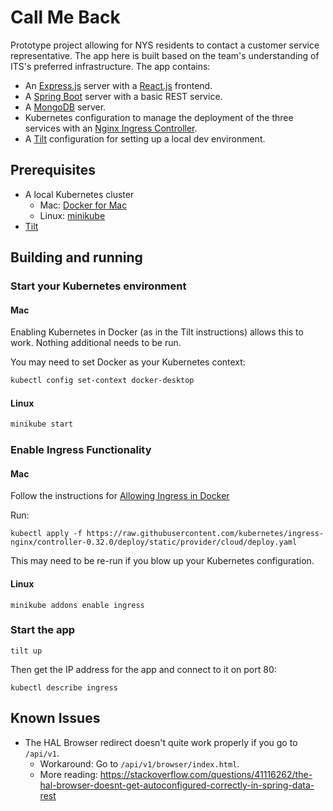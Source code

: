 # Call Me Back

Prototype project allowing for NYS residents to contact a customer service
representative. The app here is built based on the team's understanding of ITS's
preferred infrastructure. The app contains:

  * An [Express.js](http://expressjs.com/) server with a
    [React.js](https://reactjs.org/) frontend.
  * A [Spring Boot](https://spring.io/projects/spring-boot) server with a basic
    REST service.
  * A [MongoDB](https://www.mongodb.com/) server.
  * Kubernetes configuration to manage the deployment of the three services with
    an [Nginx Ingress Controller](https://kubernetes.github.io/ingress-nginx/).
  * A [Tilt](https://tilt.dev) configuration for setting up a local dev
    environment.

## Prerequisites

  * A local Kubernetes cluster
    * Mac: [Docker for Mac](https://docs.docker.com/docker-for-mac/install/)
    * Linux: [minikube](https://minikube.sigs.k8s.io/docs/start/)
  * [Tilt](https://docs.tilt.dev/install.html)

## Building and running

### Start your Kubernetes environment

#### Mac

Enabling Kubernetes in Docker (as in the Tilt instructions) allows this to work. Nothing additional needs to be run.

You may need to set Docker as your Kubernetes context:

```sh
kubectl config set-context docker-desktop
```

#### Linux

```bash
minikube start
```

### Enable Ingress Functionality

#### Mac

Follow the instructions for [Allowing Ingress in Docker](https://kubernetes.github.io/ingress-nginx/deploy/#docker-for-mac)

Run:

```
kubectl apply -f https://raw.githubusercontent.com/kubernetes/ingress-nginx/controller-0.32.0/deploy/static/provider/cloud/deploy.yaml
```

This may need to be re-run if you blow up your Kubernetes configuration.

#### Linux

```
minikube addons enable ingress
```

### Start the app

```
tilt up
```

Then get the IP address for the app and connect to it on port 80:
```
kubectl describe ingress
```

## Known Issues

* The HAL Browser redirect doesn't quite work properly if you go to `/api/v1`.
  * Workaround: Go to `/api/v1/browser/index.html`.
  * More reading:
    https://stackoverflow.com/questions/41116262/the-hal-browser-doesnt-get-autoconfigured-correctly-in-spring-data-rest
